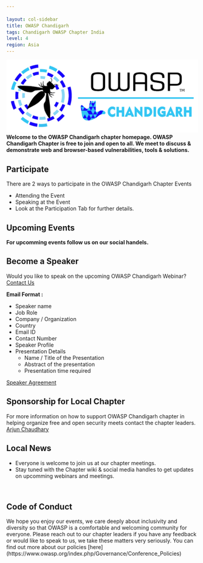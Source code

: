 ```yaml
---

layout: col-sidebar
title: OWASP Chandigarh
tags: Chandigarh OWASP Chapter India
level: 4
region: Asia
---
```


![OWASP Chandigarh Logo](/assets/images/final.jpeg)<br>
<b>Welcome to the OWASP Chandigarh chapter homepage. OWASP Chandigarh Chapter is free to join and open to all. We meet to discuss & demonstrate web and browser-based vulnerabilities, tools & solutions.</b>

## Participate
There are 2 ways to participate in the OWASP Chandigarh Chapter Events
* Attending the Event
* Speaking at the Event 
* Look at the Participation Tab for further details.

## Upcoming Events<br>

<b>For upcomming events follow us on our social handels.</b> 

## Become a Speaker<br>
Would you like to speak on the upcoming OWASP Chandigarh Webinar? [Contact Us](mailto:arjun.chaudhary@owasp.org)

**Email Format :**

- Speaker name
- Job Role
- Company / Organization
- Country
- Email ID
- Contact Number
- Speaker Profile
- Presentation Details
    - Name / Title of the Presentation
    - Abstract of the presentation
    - Presentation time required
    
[Speaker Agreement](https://owasp.org/www-policy/legal/speaker-agreement)

## Sponsorship for Local Chapter
For more information on how to support OWASP Chandigarh chapter in helping organize free and open security meets contact the chapter leaders.
[Arjun Chaudhary](mailto:arjun.chaudhary@owasp.org)

## Local News
- Everyone is welcome to join us at our chapter meetings.
- Stay tuned with the Chapter wiki & social media handles to get updates on upcomming webinars and meetings.
<br>
<h2>Code of Conduct</h2>
We hope you enjoy our events, we care deeply about inclusivity and diversity so that OWASP is a comfortable and welcoming community for everyone. Please reach out to our chapter leaders if you have any feedback or would like to speak to us, we take these matters very seriously. You can find out more about our policies [here](https://www.owasp.org/index.php/Governance/Conference_Policies)

